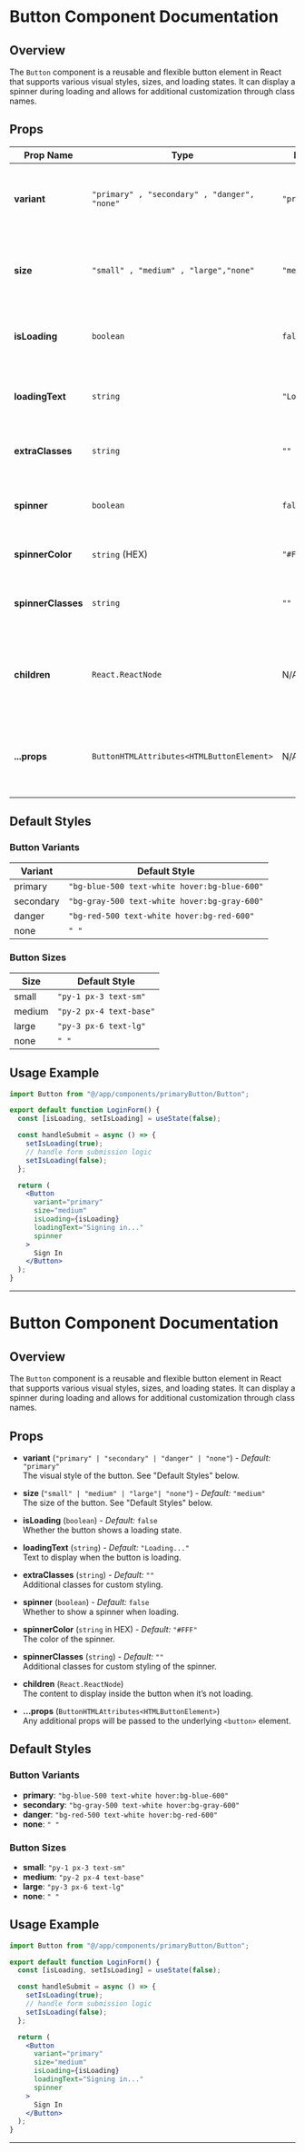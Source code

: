 # Button Component Documentation

## Overview

The `Button` component is a reusable and flexible button element in React that supports various visual styles, sizes, and loading states. It can display a spinner during loading and allows for additional customization through class names.

## Props

| Prop Name          | Type                                         | Default        | Description                                                     |
| ------------------ | -------------------------------------------- | -------------- | --------------------------------------------------------------- |
| **variant**        | `"primary" , "secondary" , "danger", "none"` | `"primary"`    | The visual style of the button. See "Default Styles" below.     |
| **size**           | `"small" , "medium" , "large","none"`        | `"medium"`     | The size of the button. See "Default Styles" below.             |
| **isLoading**      | `boolean`                                    | `false`        | Whether the button shows a loading state.                       |
| **loadingText**    | `string`                                     | `"Loading..."` | Text to display when the button is loading.                     |
| **extraClasses**   | `string`                                     | `""`           | Additional classes for custom styling.                          |
| **spinner**        | `boolean`                                    | `false`        | Whether to show a spinner when loading.                         |
| **spinnerColor**   | `string` (HEX)                               | `"#FFF"`       | The color of the spinner.                                       |
| **spinnerClasses** | `string`                                     | `""`           | Additional classes for custom styling of the spinner.           |
| **children**       | `React.ReactNode`                            | N/A            | The content to display inside the button when it’s not loading. |
| **...props**       | `ButtonHTMLAttributes<HTMLButtonElement>`    | N/A            | Additional props passed to the underlying `<button>` element.   |

## Default Styles

### Button Variants

| Variant   | Default Style                                |
| --------- | -------------------------------------------- |
| primary   | `"bg-blue-500 text-white hover:bg-blue-600"` |
| secondary | `"bg-gray-500 text-white hover:bg-gray-600"` |
| danger    | `"bg-red-500 text-white hover:bg-red-600"`   |
| none      | `" "`                                        |

### Button Sizes

| Size   | Default Style           |
| ------ | ----------------------- |
| small  | `"py-1 px-3 text-sm"`   |
| medium | `"py-2 px-4 text-base"` |
| large  | `"py-3 px-6 text-lg"`   |
| none   | `" "`                   |

## Usage Example

```jsx
import Button from "@/app/components/primaryButton/Button";

export default function LoginForm() {
  const [isLoading, setIsLoading] = useState(false);

  const handleSubmit = async () => {
    setIsLoading(true);
    // handle form submission logic
    setIsLoading(false);
  };

  return (
    <Button
      variant="primary"
      size="medium"
      isLoading={isLoading}
      loadingText="Signing in..."
      spinner
    >
      Sign In
    </Button>
  );
}
```

---

# Button Component Documentation

## Overview

The `Button` component is a reusable and flexible button element in React that supports various visual styles, sizes, and loading states. It can display a spinner during loading and allows for additional customization through class names.

## Props

- **variant** (`"primary" | "secondary" | "danger" | "none"`) - _Default:_ `"primary"`  
  The visual style of the button. See "Default Styles" below.

- **size** (`"small" | "medium" | "large"| "none"`) - _Default:_ `"medium"`  
  The size of the button. See "Default Styles" below.

- **isLoading** (`boolean`) - _Default:_ `false`  
  Whether the button shows a loading state.

- **loadingText** (`string`) - _Default:_ `"Loading..."`  
  Text to display when the button is loading.

- **extraClasses** (`string`) - _Default:_ `""`  
  Additional classes for custom styling.

- **spinner** (`boolean`) - _Default:_ `false`  
  Whether to show a spinner when loading.

- **spinnerColor** (`string` in HEX) - _Default:_ `"#FFF"`  
  The color of the spinner.

- **spinnerClasses** (`string`) - _Default:_ `""`  
  Additional classes for custom styling of the spinner.

- **children** (`React.ReactNode`)  
  The content to display inside the button when it’s not loading.

- **...props** (`ButtonHTMLAttributes<HTMLButtonElement>`)  
  Any additional props will be passed to the underlying `<button>` element.

## Default Styles

### Button Variants

- **primary**: `"bg-blue-500 text-white hover:bg-blue-600"`
- **secondary**: `"bg-gray-500 text-white hover:bg-gray-600"`
- **danger**: `"bg-red-500 text-white hover:bg-red-600"`
- **none**: `" "`

### Button Sizes

- **small**: `"py-1 px-3 text-sm"`
- **medium**: `"py-2 px-4 text-base"`
- **large**: `"py-3 px-6 text-lg"`
- **none**: `" "`

## Usage Example

```jsx
import Button from "@/app/components/primaryButton/Button";

export default function LoginForm() {
  const [isLoading, setIsLoading] = useState(false);

  const handleSubmit = async () => {
    setIsLoading(true);
    // handle form submission logic
    setIsLoading(false);
  };

  return (
    <Button
      variant="primary"
      size="medium"
      isLoading={isLoading}
      loadingText="Signing in..."
      spinner
    >
      Sign In
    </Button>
  );
}
```

---
